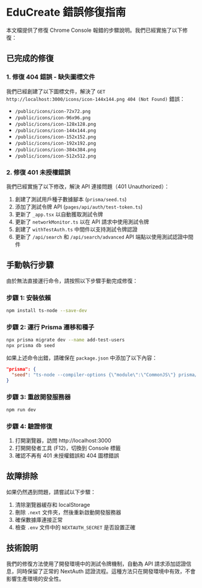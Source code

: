 # EduCreate 錯誤修復指南

本文檔提供了修復 Chrome Console 報錯的步驟說明。我們已經實施了以下修復：

## 已完成的修復

### 1. 修復 404 錯誤 - 缺失圖標文件

我們已經創建了以下圖標文件，解決了 `GET http://localhost:3000/icons/icon-144x144.png 404 (Not Found)` 錯誤：

- `/public/icons/icon-72x72.png`
- `/public/icons/icon-96x96.png`
- `/public/icons/icon-128x128.png`
- `/public/icons/icon-144x144.png`
- `/public/icons/icon-152x152.png`
- `/public/icons/icon-192x192.png`
- `/public/icons/icon-384x384.png`
- `/public/icons/icon-512x512.png`

### 2. 修復 401 未授權錯誤

我們已經實施了以下修改，解決 API 連接問題（401 Unauthorized）：

1. 創建了測試用戶種子數據腳本 (`prisma/seed.ts`)
2. 添加了測試令牌 API (`pages/api/auth/test-token.ts`)
3. 更新了 `_app.tsx` 以自動獲取測試令牌
4. 更新了 `networkMonitor.ts` 以在 API 請求中使用測試令牌
5. 創建了 `withTestAuth.ts` 中間件以支持測試令牌認證
6. 更新了 `/api/search` 和 `/api/search/advanced` API 端點以使用測試認證中間件

## 手動執行步驟

由於無法直接運行命令，請按照以下步驟手動完成修復：

### 步驟 1: 安裝依賴

```bash
npm install ts-node --save-dev
```

### 步驟 2: 運行 Prisma 遷移和種子

```bash
npx prisma migrate dev --name add-test-users
npx prisma db seed
```

如果上述命令出錯，請確保在 `package.json` 中添加了以下內容：

```json
"prisma": {
  "seed": "ts-node --compiler-options {\"module\":\"CommonJS\"} prisma/seed.ts"
}
```

### 步驟 3: 重啟開發服務器

```bash
npm run dev
```

### 步驟 4: 驗證修復

1. 打開瀏覽器，訪問 http://localhost:3000
2. 打開開發者工具 (F12)，切換到 Console 標籤
3. 確認不再有 401 未授權錯誤和 404 圖標錯誤

## 故障排除

如果仍然遇到問題，請嘗試以下步驟：

1. 清除瀏覽器緩存和 localStorage
2. 刪除 `.next` 文件夾，然後重新啟動開發服務器
3. 確保數據庫連接正常
4. 檢查 `.env` 文件中的 `NEXTAUTH_SECRET` 是否設置正確

## 技術說明

我們的修復方法使用了開發環境中的測試令牌機制，自動為 API 請求添加認證信息，同時保留了正常的 NextAuth 認證流程。這種方法只在開發環境中有效，不會影響生產環境的安全性。